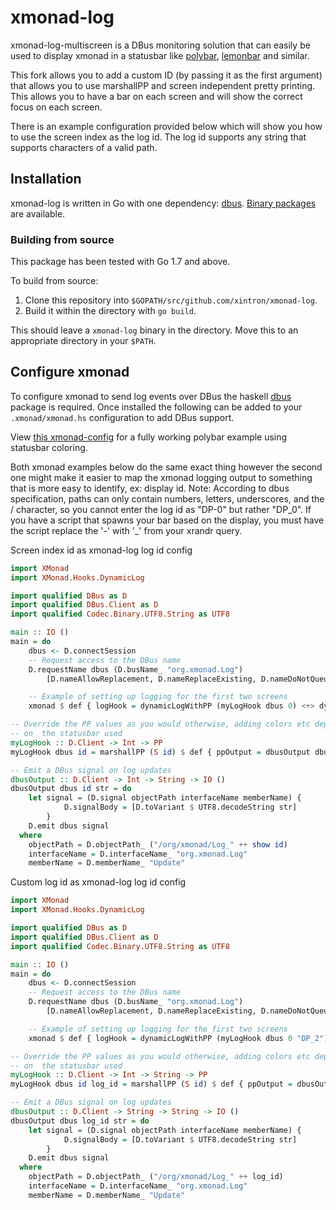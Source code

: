 # xmonad-log

xmonad-log-multiscreen is a DBus monitoring solution that can easily be used to display
xmonad in a statusbar like [polybar](https://github.com/jaagr/polybar),
[lemonbar](https://github.com/LemonBoy/bar) and similar.

This fork allows you to add a custom ID (by passing it as the first argument) that allows you to use marshallPP and screen independent pretty printing. This allows you to have a bar on each screen and will show the correct focus on each screen.

There is an example configuration provided below which will show you how to use the screen index as the log id. The log id supports any string that supports characters of a valid path.

## Installation

xmonad-log is written in Go with one dependency:
[dbus](https://github.com/godbus/dbus). [Binary
packages](https://github.com/xintron/xmonad-log/releases) are available.

### Building from source

This package has been tested with Go 1.7 and above.

To build from source:
 1. Clone this repository into `$GOPATH/src/github.com/xintron/xmonad-log`.
 2. Build it within the directory with `go build`.

This should leave a `xmonad-log` binary in the directory. Move this to an
appropriate directory in your `$PATH`.

## Configure xmonad

To configure xmonad to send log events over DBus the haskell
[dbus](http://hackage.haskell.org/package/dbus) package is required. Once
installed the following can be added to your `.xmonad/xmonad.hs` configuration
to add DBus support.


View [this
xmonad-config](https://github.com/xintron/configs/blob/22a33b41587c180172392f80318883921c543053/.xmonad/lib/Config.hs#L199)
for a fully working polybar example using statusbar coloring.

Both xmonad examples below do the same exact thing however the second one might make it easier to map the xmonad logging output to something that is more easy to identify, ex: display id.
Note: According to dbus specification, paths can only contain numbers, letters, underscores, and the / character, so you cannot enter the log id as "DP-0" but rather "DP_0". If you have a script that spawns your bar based on the display, you must have the script replace the '-' with '_' from your xrandr query. 

Screen index id as xmonad-log log id config
```haskell
import XMonad
import XMonad.Hooks.DynamicLog

import qualified DBus as D
import qualified DBus.Client as D
import qualified Codec.Binary.UTF8.String as UTF8

main :: IO ()
main = do
    dbus <- D.connectSession
    -- Request access to the DBus name
    D.requestName dbus (D.busName_ "org.xmonad.Log")
        [D.nameAllowReplacement, D.nameReplaceExisting, D.nameDoNotQueue]

    -- Example of setting up logging for the first two screens
    xmonad $ def { logHook = dynamicLogWithPP (myLogHook dbus 0) <+> dynamicLogWithPP (myLogHook dbus 1) }

-- Override the PP values as you would otherwise, adding colors etc depending
-- on  the statusbar used
myLogHook :: D.Client -> Int -> PP
myLogHook dbus id = marshallPP (S id) $ def { ppOutput = dbusOutput dbus id }

-- Emit a DBus signal on log updates
dbusOutput :: D.Client -> Int -> String -> IO ()
dbusOutput dbus id str = do
    let signal = (D.signal objectPath interfaceName memberName) {
            D.signalBody = [D.toVariant $ UTF8.decodeString str]
        }
    D.emit dbus signal
  where
    objectPath = D.objectPath_ ("/org/xmonad/Log_" ++ show id)
    interfaceName = D.interfaceName_ "org.xmonad.Log"
    memberName = D.memberName_ "Update"
```

Custom log id as xmonad-log log id config
```haskell
import XMonad
import XMonad.Hooks.DynamicLog

import qualified DBus as D
import qualified DBus.Client as D
import qualified Codec.Binary.UTF8.String as UTF8

main :: IO ()
main = do
    dbus <- D.connectSession
    -- Request access to the DBus name
    D.requestName dbus (D.busName_ "org.xmonad.Log")
        [D.nameAllowReplacement, D.nameReplaceExisting, D.nameDoNotQueue]

    -- Example of setting up logging for the first two screens
    xmonad $ def { logHook = dynamicLogWithPP (myLogHook dbus 0 "DP_2") <+> dynamicLogWithPP (myLogHook dbus 1 "DP_0") }

-- Override the PP values as you would otherwise, adding colors etc depending
-- on  the statusbar used
myLogHook :: D.Client -> Int -> String -> PP
myLogHook dbus id log_id = marshallPP (S id) $ def { ppOutput = dbusOutput dbus log_id }

-- Emit a DBus signal on log updates
dbusOutput :: D.Client -> String -> String -> IO ()
dbusOutput dbus log_id str = do
    let signal = (D.signal objectPath interfaceName memberName) {
            D.signalBody = [D.toVariant $ UTF8.decodeString str]
        }
    D.emit dbus signal
  where
    objectPath = D.objectPath_ ("/org/xmonad/Log_" ++ log_id)
    interfaceName = D.interfaceName_ "org.xmonad.Log"
    memberName = D.memberName_ "Update"
```
